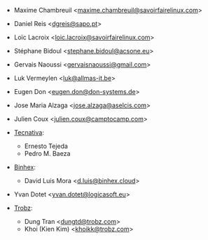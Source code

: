 - Maxime Chambreuil \<<maxime.chambreuil@savoirfairelinux.com>\>
- Daniel Reis \<<dgreis@sapo.pt>\>
- Loïc Lacroix \<<loic.lacroix@savoirfairelinux.com>\>
- Stéphane Bidoul \<<stephane.bidoul@acsone.eu>\>
- Gervais Naoussi \<<gervaisnaoussi@gmail.com>\>
- Luk Vermeylen \<<luk@allmas-it.be>\>
- Eugen Don \<<eugen.don@don-systems.de>\>
- Jose Maria Alzaga \<<jose.alzaga@aselcis.com>\>
- Julien Coux \<<julien.coux@camptocamp.com>\>
- [Tecnativa](https://www.tecnativa.com):
  - Ernesto Tejeda
  - Pedro M. Baeza
- [Binhex](https://binhex.cloud//com):
  - David Luis Mora \<<d.luis@binhex.cloud>\>
- Yvan Dotet \<<yvan.dotet@logicasoft.eu>\>

- [Trobz](https://www.trobz.com):
  - Dung Tran \<<dungtd@trobz.com>\>
  - Khoi (Kien Kim) \<<khoikk@trobz.com>\>
